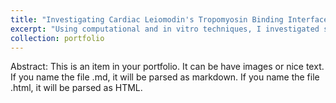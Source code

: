 ```yaml
---
title: "Investigating Cardiac Leiomodin's Tropomyosin Binding Interface"
excerpt: "Using computational and in vitro techniques, I investigated small mutation changes in affinity between the tropomyosin-leiomodin binding sites ![Mutation Positions](../images/Positions-of-the-mutations-A-Structure-of-Lmod2s1-aTM1a1-14Zip-complex-PDB-ID-6UT2.png)>"
collection: portfolio
---
```

Abstract:
This is an item in your portfolio. It can be have images or nice text. If you name the file .md, it will be parsed as markdown. If you name the file .html, it will be parsed as HTML. 
